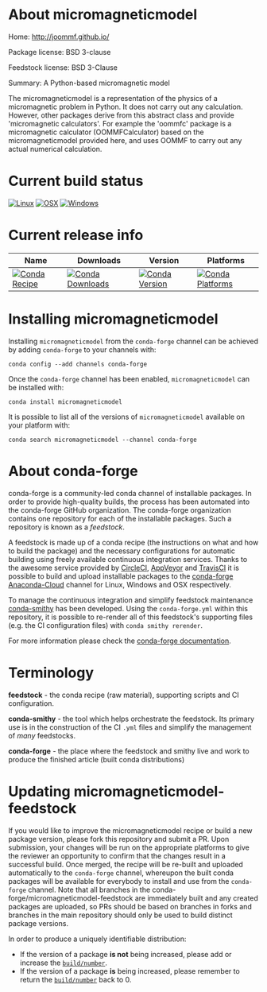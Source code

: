 About micromagneticmodel
========================

Home: http://joommf.github.io/

Package license: BSD 3-clause

Feedstock license: BSD 3-Clause

Summary: A Python-based micromagnetic model

The micromagneticmodel is a representation of the physics of a
micromagnetic problem in Python. It does not carry out any
calculation. However, other packages derive from this abstract
class and provide 'micromagnetic calculators'. For example the
'oommfc' package is a micromagnetic calculator (OOMMFCalculator)
based on the micromagneticmodel provided here, and uses OOMMF to
carry out any actual numerical calculation.


Current build status
====================

[![Linux](https://img.shields.io/circleci/project/github/conda-forge/micromagneticmodel-feedstock/master.svg?label=Linux)](https://circleci.com/gh/conda-forge/micromagneticmodel-feedstock)
[![OSX](https://img.shields.io/travis/conda-forge/micromagneticmodel-feedstock/master.svg?label=macOS)](https://travis-ci.org/conda-forge/micromagneticmodel-feedstock)
[![Windows](https://img.shields.io/appveyor/ci/conda-forge/micromagneticmodel-feedstock/master.svg?label=Windows)](https://ci.appveyor.com/project/conda-forge/micromagneticmodel-feedstock/branch/master)

Current release info
====================

| Name | Downloads | Version | Platforms |
| --- | --- | --- | --- |
| [![Conda Recipe](https://img.shields.io/badge/recipe-micromagneticmodel-green.svg)](https://anaconda.org/conda-forge/micromagneticmodel) | [![Conda Downloads](https://img.shields.io/conda/dn/conda-forge/micromagneticmodel.svg)](https://anaconda.org/conda-forge/micromagneticmodel) | [![Conda Version](https://img.shields.io/conda/vn/conda-forge/micromagneticmodel.svg)](https://anaconda.org/conda-forge/micromagneticmodel) | [![Conda Platforms](https://img.shields.io/conda/pn/conda-forge/micromagneticmodel.svg)](https://anaconda.org/conda-forge/micromagneticmodel) |

Installing micromagneticmodel
=============================

Installing `micromagneticmodel` from the `conda-forge` channel can be achieved by adding `conda-forge` to your channels with:

```
conda config --add channels conda-forge
```

Once the `conda-forge` channel has been enabled, `micromagneticmodel` can be installed with:

```
conda install micromagneticmodel
```

It is possible to list all of the versions of `micromagneticmodel` available on your platform with:

```
conda search micromagneticmodel --channel conda-forge
```


About conda-forge
=================

conda-forge is a community-led conda channel of installable packages.
In order to provide high-quality builds, the process has been automated into the
conda-forge GitHub organization. The conda-forge organization contains one repository
for each of the installable packages. Such a repository is known as a *feedstock*.

A feedstock is made up of a conda recipe (the instructions on what and how to build
the package) and the necessary configurations for automatic building using freely
available continuous integration services. Thanks to the awesome service provided by
[CircleCI](https://circleci.com/), [AppVeyor](http://www.appveyor.com/)
and [TravisCI](https://travis-ci.org/) it is possible to build and upload installable
packages to the [conda-forge](https://anaconda.org/conda-forge)
[Anaconda-Cloud](http://docs.anaconda.org/) channel for Linux, Windows and OSX respectively.

To manage the continuous integration and simplify feedstock maintenance
[conda-smithy](http://github.com/conda-forge/conda-smithy) has been developed.
Using the ``conda-forge.yml`` within this repository, it is possible to re-render all of
this feedstock's supporting files (e.g. the CI configuration files) with ``conda smithy rerender``.

For more information please check the [conda-forge documentation](https://conda-forge.org/docs/).

Terminology
===========

**feedstock** - the conda recipe (raw material), supporting scripts and CI configuration.

**conda-smithy** - the tool which helps orchestrate the feedstock.
                   Its primary use is in the construction of the CI ``.yml`` files
                   and simplify the management of *many* feedstocks.

**conda-forge** - the place where the feedstock and smithy live and work to
                  produce the finished article (built conda distributions)


Updating micromagneticmodel-feedstock
=====================================

If you would like to improve the micromagneticmodel recipe or build a new
package version, please fork this repository and submit a PR. Upon submission,
your changes will be run on the appropriate platforms to give the reviewer an
opportunity to confirm that the changes result in a successful build. Once
merged, the recipe will be re-built and uploaded automatically to the
`conda-forge` channel, whereupon the built conda packages will be available for
everybody to install and use from the `conda-forge` channel.
Note that all branches in the conda-forge/micromagneticmodel-feedstock are
immediately built and any created packages are uploaded, so PRs should be based
on branches in forks and branches in the main repository should only be used to
build distinct package versions.

In order to produce a uniquely identifiable distribution:
 * If the version of a package **is not** being increased, please add or increase
   the [``build/number``](http://conda.pydata.org/docs/building/meta-yaml.html#build-number-and-string).
 * If the version of a package **is** being increased, please remember to return
   the [``build/number``](http://conda.pydata.org/docs/building/meta-yaml.html#build-number-and-string)
   back to 0.